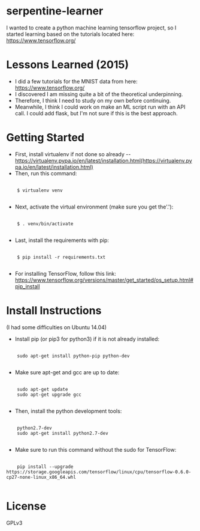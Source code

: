 # serpentine-learner
I wanted to create a python machine learning tensorflow project, so I started learning based on the tutorials located here: https://www.tensorflow.org/

# Lessons Learned (2015)
* I did a few tutorials for the MNIST data from here: https://www.tensorflow.org/
* I discovered I am missing quite a bit of the theoretical underpinning.
* Therefore, I think I need to study on my own before continuing.
* Meanwhile, I think I could work on make an ML script run
with an API call. I could add flask, but I'm not sure if this is the best approach.

# Getting Started
* First, install virtualenv if not done so already -- https://virtualenv.pypa.io/en/latest/installation.html(https://virtualenv.pypa.io/en/latest/installation.html)
* Then, run this command:
<pre>
  <code>
    $ virtualenv venv
  </code>
</pre>
* Next, activate the virtual environment (make sure you get the'.'):
<pre>
  <code>
    $ . venv/bin/activate
  </code>
</pre>
* Last, install the requirements with pip:
<pre>
  <code>
    $ pip install -r requirements.txt
  </code>
</pre>
* For installing TensorFlow, follow this link:
https://www.tensorflow.org/versions/master/get_started/os_setup.html#pip_install

# Install Instructions
(I had some difficulties on Ubuntu 14.04)

* Install pip (or pip3 for python3) if it is not already installed:
<pre>
  <code>
    sudo apt-get install python-pip python-dev
  </code>
</pre>

* Make sure apt-get and gcc are up to date:
<pre>
  <code>
    sudo apt-get update
    sudo apt-get upgrade gcc
  </code>
</pre>

* Then, install the python development tools:
<pre>
  <code>
    python2.7-dev
    sudo apt-get install python2.7-dev
  </code>
</pre>

* Make sure to run this command without the sudo for TensorFlow:
<pre>
  <code>
    pip install --upgrade https://storage.googleapis.com/tensorflow/linux/cpu/tensorflow-0.6.0-cp27-none-linux_x86_64.whl
  </code>
</pre>

# License
GPLv3

